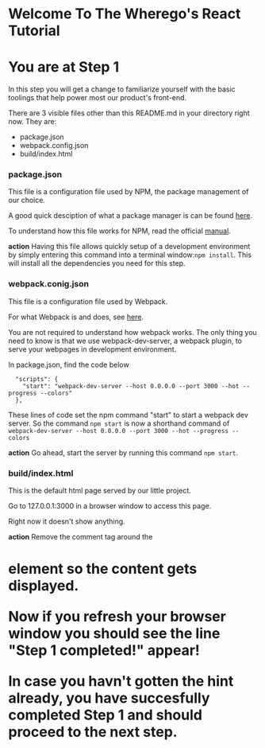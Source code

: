 # Welcome To The Wherego's React Tutorial

# You are at Step 1 

In this step you will get a change to familiarize yourself with the basic toolings that help power most our product's front-end.

There are 3 visible files other than this README.md in your directory right now.
They are:
* package.json
* webpack.config.json
* build/index.html

### package.json
This file is a configuration file used by NPM, the package management of our choice.

A good quick desciption of what a package manager is can be found [here](https://en.wikipedia.org/wiki/Package_manager).

To understand how this file works for NPM, read the official [manual](https://docs.npmjs.com/getting-started/using-a-package.json).

**action** Having this file allows quickly setup of a development environment by simply entering this command into a terminal window:`npm install`. This will install all the dependencies you need for this step.

### webpack.conig.json
This file is a configuration file used by Webpack.

For what Webpack is and does, see [here](https://webpack.js.org/).

You are not required to understand how webpack works. The only thing you need to know is that we use webpack-dev-server, a webpack plugin, to serve your webpages in development environment.

In package.json, find the code below
```
  "scripts": {
    "start": "webpack-dev-server --host 0.0.0.0 --port 3000 --hot --progress --colors"
  },
```

These lines of code set the npm command "start" to start a webpack dev server. So the command `npm start` is now a shorthand command of `webpack-dev-server --host 0.0.0.0 --port 3000 --hot --progress --colors`

**action** Go ahead, start the server by running this command `npm start`.

### build/index.html
This is the default html page served by our little project.

Go to 127.0.0.1:3000 in a browser window to access this page.

Right now it doesn't show anything.

**action** Remove the comment tag around the <h1> element so the content gets displayed.

Now if you refresh your browser window you should see the line "Step 1 completed!" appear!

In case you havn't gotten the hint already, you have succesfully completed Step 1 and should proceed to the next step.
